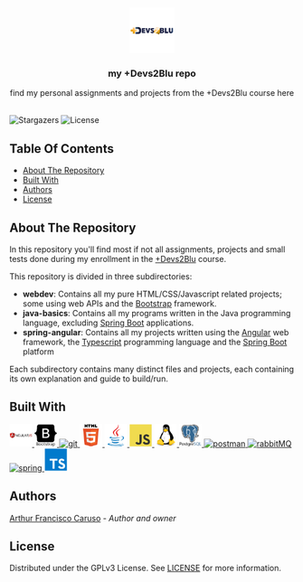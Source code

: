 <br/>
<p align="center">
  <a href="https://github.com/arthur-caruso/devs2blu">
    <img src="logo.png" alt="Logo" width="80" height="80">
  </a>

  <h3 align="center">my +Devs2Blu repo</h3>

  <p align="center">
    find my personal assignments and projects from the +Devs2Blu course here
    <br/>
    <br/>
  </p>
</p>

![Stargazers](https://img.shields.io/github/stars/arthur-caruso/devs2blu?style=social)
![License](https://img.shields.io/github/license/arthur-caruso/devs2blu)

## Table Of Contents
* [About The Repository](#about-the-repository)
* [Built With](#built-with)
* [Authors](#authors)
* [License](#license)

## About The Repository
In this repository you'll find most if not all assignments, projects and small tests done during my enrollment in the [+Devs2Blu](https://www.devs2blu.com.br/) course.

This repository is divided in three subdirectories:
* **webdev**: Contains all my pure HTML/CSS/Javascript related projects; some using web APIs and the [Bootstrap](https://getbootstrap.com/) framework.
* **java-basics**: Contains all my programs written in the Java programming language, excluding [Spring Boot](https://spring.io/projects/spring-boot) applications.
* **spring-angular**: Contains all my projects written using the [Angular](https://angular.io/) web framework, the [Typescript](https://www.typescriptlang.org/) programming language and the [Spring Boot](https://spring.io/projects/spring-boot) platform

Each subdirectory contains many distinct files and projects, each containing its own explanation and guide to build/run.

## Built With
<p align="left"> <a href="https://angular.io" target="_blank" rel="noreferrer"> <img src="https://raw.githubusercontent.com/devicons/devicon/master/icons/angularjs/angularjs-original-wordmark.svg" alt="angularjs" width="40" height="40"/> </a> <a href="https://getbootstrap.com" target="_blank" rel="noreferrer"> <img src="https://raw.githubusercontent.com/devicons/devicon/master/icons/bootstrap/bootstrap-plain-wordmark.svg" alt="bootstrap" width="40" height="40"/> </a> <a href="https://git-scm.com/" target="_blank" rel="noreferrer"> <img src="https://www.vectorlogo.zone/logos/git-scm/git-scm-icon.svg" alt="git" width="40" height="40"/> </a> <a href="https://www.w3.org/html/" target="_blank" rel="noreferrer"> <img src="https://raw.githubusercontent.com/devicons/devicon/master/icons/html5/html5-original-wordmark.svg" alt="html5" width="40" height="40"/> </a> <a href="https://www.java.com" target="_blank" rel="noreferrer"> <img src="https://raw.githubusercontent.com/devicons/devicon/master/icons/java/java-original.svg" alt="java" width="40" height="40"/> </a> <a href="https://developer.mozilla.org/en-US/docs/Web/JavaScript" target="_blank" rel="noreferrer"> <img src="https://raw.githubusercontent.com/devicons/devicon/master/icons/javascript/javascript-original.svg" alt="javascript" width="40" height="40"/> </a> <a href="https://www.linux.org/" target="_blank" rel="noreferrer"> <img src="https://raw.githubusercontent.com/devicons/devicon/master/icons/linux/linux-original.svg" alt="linux" width="40" height="40"/> </a> <a href="https://www.postgresql.org" target="_blank" rel="noreferrer"> <img src="https://raw.githubusercontent.com/devicons/devicon/master/icons/postgresql/postgresql-original-wordmark.svg" alt="postgresql" width="40" height="40"/> </a> <a href="https://postman.com" target="_blank" rel="noreferrer"> <img src="https://www.vectorlogo.zone/logos/getpostman/getpostman-icon.svg" alt="postman" width="40" height="40"/> </a> <a href="https://www.rabbitmq.com" target="_blank" rel="noreferrer"> <img src="https://www.vectorlogo.zone/logos/rabbitmq/rabbitmq-icon.svg" alt="rabbitMQ" width="40" height="40"/> </a> <a href="https://spring.io/" target="_blank" rel="noreferrer"> <img src="https://www.vectorlogo.zone/logos/springio/springio-icon.svg" alt="spring" width="40" height="40"/> </a> <a href="https://www.typescriptlang.org/" target="_blank" rel="noreferrer"> <img src="https://raw.githubusercontent.com/devicons/devicon/master/icons/typescript/typescript-original.svg" alt="typescript" width="40" height="40"/> </a> </p>

## Authors
 [Arthur Francisco Caruso](https://github.com/arthur-caruso) - *Author and owner*

## License
Distributed under the GPLv3 License. See [LICENSE](https://github.com/arthur-caruso/devs2blu/blob/main/LICENSE.md) for more information.
